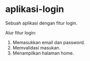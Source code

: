 # aplikasi-login
Sebuah aplikasi dengan fitur login. 

Alur fitur login:
1. Memasukkan email dan password.
2. Memvalidasi masukan.
3. Menampilkan halaman home.
